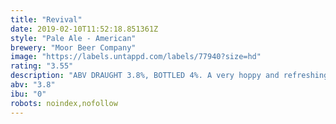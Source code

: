 ```yaml
---
title: "Revival"
date: 2019-02-10T11:52:18.851361Z
style: "Pale Ale - American"
brewery: "Moor Beer Company"
image: "https://labels.untappd.com/labels/77940?size=hd"
rating: "3.55"
description: "ABV DRAUGHT 3.8%, BOTTLED 4%. A very hoppy and refreshing bitter, brewed to celebrate the revival of the brewery, and meant to revive you when you need it. Light in colour but not flavour thanks to a blend of Pale, Lager, Cara, Crystal and Wheat malts. The hops are a blend of American varieties, with American-style yeast providing a crisp finish.  For a beer relatively low in alcohol it has a very full flavour and drinks well above its strength, earning it a multitude of awards and setting the standard for the style.  A modern classic!"
abv: "3.8"
ibu: "0"
robots: noindex,nofollow
---
```

